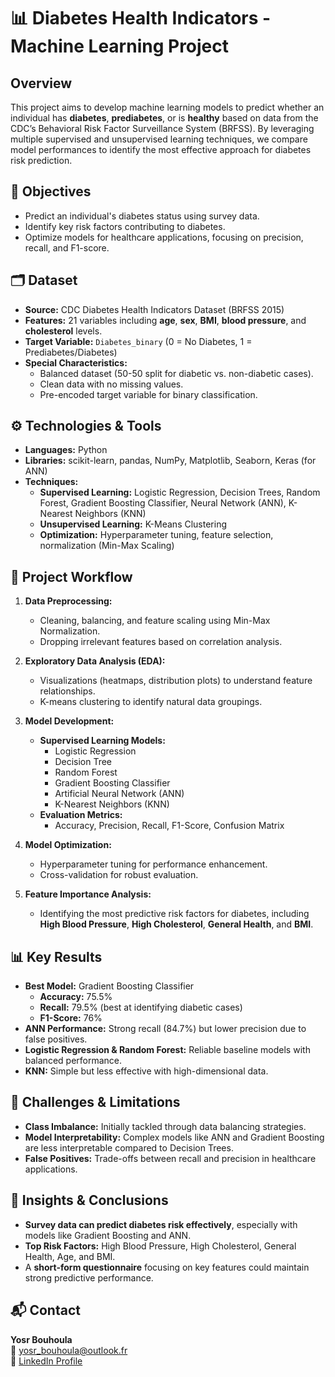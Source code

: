 # 📊 Diabetes Health Indicators - Machine Learning Project

## **Overview**

This project aims to develop machine learning models to predict whether an individual has **diabetes**, **prediabetes**, or is **healthy** based on data from the CDC’s Behavioral Risk Factor Surveillance System (BRFSS). By leveraging multiple supervised and unsupervised learning techniques, we compare model performances to identify the most effective approach for diabetes risk prediction.

## 🎯 **Objectives**
- Predict an individual's diabetes status using survey data.
- Identify key risk factors contributing to diabetes.
- Optimize models for healthcare applications, focusing on precision, recall, and F1-score.

## 🗂️ **Dataset**
- **Source:** CDC Diabetes Health Indicators Dataset (BRFSS 2015)  
- **Features:** 21 variables including **age**, **sex**, **BMI**, **blood pressure**, and **cholesterol** levels.  
- **Target Variable:** `Diabetes_binary` (0 = No Diabetes, 1 = Prediabetes/Diabetes)  
- **Special Characteristics:**
  - Balanced dataset (50-50 split for diabetic vs. non-diabetic cases).
  - Clean data with no missing values.
  - Pre-encoded target variable for binary classification.

## ⚙️ **Technologies & Tools**
- **Languages:** Python  
- **Libraries:** scikit-learn, pandas, NumPy, Matplotlib, Seaborn, Keras (for ANN)  
- **Techniques:**  
  - **Supervised Learning:** Logistic Regression, Decision Trees, Random Forest, Gradient Boosting Classifier, Neural Network (ANN), K-Nearest Neighbors (KNN)  
  - **Unsupervised Learning:** K-Means Clustering  
  - **Optimization:** Hyperparameter tuning, feature selection, normalization (Min-Max Scaling)

## 🚀 **Project Workflow**
1. **Data Preprocessing:**
   - Cleaning, balancing, and feature scaling using Min-Max Normalization.
   - Dropping irrelevant features based on correlation analysis.

2. **Exploratory Data Analysis (EDA):**
   - Visualizations (heatmaps, distribution plots) to understand feature relationships.
   - K-means clustering to identify natural data groupings.

3. **Model Development:**
   - **Supervised Learning Models:**  
     - Logistic Regression  
     - Decision Tree  
     - Random Forest  
     - Gradient Boosting Classifier  
     - Artificial Neural Network (ANN)  
     - K-Nearest Neighbors (KNN)
   - **Evaluation Metrics:**  
     - Accuracy, Precision, Recall, F1-Score, Confusion Matrix

4. **Model Optimization:**
   - Hyperparameter tuning for performance enhancement.
   - Cross-validation for robust evaluation.

5. **Feature Importance Analysis:**
   - Identifying the most predictive risk factors for diabetes, including **High Blood Pressure**, **High Cholesterol**, **General Health**, and **BMI**.

## 📊 **Key Results**
- **Best Model:** Gradient Boosting Classifier  
  - **Accuracy:** 75.5%  
  - **Recall:** 79.5% (best at identifying diabetic cases)  
  - **F1-Score:** 76%  
- **ANN Performance:** Strong recall (84.7%) but lower precision due to false positives.  
- **Logistic Regression & Random Forest:** Reliable baseline models with balanced performance.  
- **KNN:** Simple but less effective with high-dimensional data.

## 🧩 **Challenges & Limitations**
- **Class Imbalance:** Initially tackled through data balancing strategies.
- **Model Interpretability:** Complex models like ANN and Gradient Boosting are less interpretable compared to Decision Trees.
- **False Positives:** Trade-offs between recall and precision in healthcare applications.

## 🔑 **Insights & Conclusions**
- **Survey data can predict diabetes risk effectively**, especially with models like Gradient Boosting and ANN.
- **Top Risk Factors:** High Blood Pressure, High Cholesterol, General Health, Age, and BMI.
- A **short-form questionnaire** focusing on key features could maintain strong predictive performance.

## 📬 **Contact**
**Yosr Bouhoula**  
📧 [yosr_bouhoula@outlook.fr](mailto:yosr_bouhoula@outlook.fr)  
🔗 [LinkedIn Profile](https://www.linkedin.com/in/yosr-bouhoula-5ab872151/)
